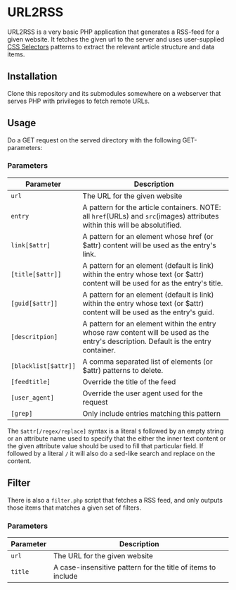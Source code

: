 # URL2RSS

URL2RSS is a very basic PHP application that generates a RSS-feed for a given
website. It fetches the given url to the server and uses user-supplied [CSS
Selectors](https://www.w3schools.com/cssref/css_selectors.asp) patterns to
extract the relevant article structure and data items.

## Installation

Clone this repository and its submodules somewhere on a webserver that serves
PHP with privileges to fetch remote URLs.

## Usage

Do a GET request on the served directory with the following GET-parameters:

### Parameters

| Parameter            | Description |
| ---------            | ----------- |
| `url`                | The URL for the given website |
| `entry`              | A pattern for the article containers. NOTE: all `href`(URLs) and `src`(images) attributes within this will be absolutified. |
| `link[$attr]`        | A pattern for an element whose href (or $attr) content will be used as the entry's link. |
| `[title[$attr]]`     | A pattern for an element (default is link) within the entry whose text (or $attr) content will be used for as the entry's title. |
| `[guid[$attr]]`      | A pattern for an element (default is link) within the entry whose text (or $attr) content will be used as the entry's guid. |
| `[descritpion]`      | A pattern for an element within the entry whose raw content will be used as the entry's description. Default is the entry container. |
| `[blacklist[$attr]]` | A comma separated list of elements (or $attr) patterns to delete. |
| `[feedtitle]`        | Override the title of the feed |
| `[user_agent]`       | Override the user agent used for the request |
| `[grep]`             | Only include entries matching this pattern |

The `$attr[/regex/replace]` syntax is a literal `$` followed by an empty string or an attribute name used to specify that the either the inner text content or the given attribute value should be used to fill that particular field. If followed by a literal `/` it will also do a sed-like search and replace on the content.

## Filter

There is also a `filter.php` script that fetches a RSS feed, and only outputs those items that matches a given set of filters.

### Parameters

| Parameter | Description |
| --------- | ----------- |
| `url`     | The URL for the given website |
| `title`   | A case-insensitive pattern for the title of items to include |
